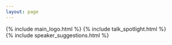 ```yaml
---
layout: page
---
```

<div class="spotlight">
{% include main_logo.html %}
{% include talk_spotlight.html %}
</div>
<div class="spotlight">
<div></div>
{% include speaker_suggestions.html %}
</div>
